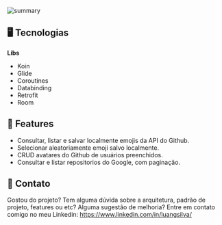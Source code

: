 
![summary](https://user-images.githubusercontent.com/16122202/105622565-43bea080-5df1-11eb-9bf0-870f4e149d08.png)

## :desktop_computer: Tecnologias

**Libs**
 - Koin
 - Glide
 - Coroutines
 - Databinding
 - Retrofit
 - Room

## :open_book: Features 

 - Consultar, listar e salvar localmente emojis da API do Github. 
 - Selecionar aleatoriamente emoji salvo localmente.
 - CRUD avatares do Github de usuários preenchidos.
 - Consultar e listar repositorios do Google, com paginação.
 
 
 ## :email: Contato
 
 Gostou do projeto? Tem alguma dúvida sobre a arquitetura, padrão de projeto, features ou etc?
 Alguma sugestão de melhoria?
 Entre em contato comigo no meu Linkedin: https://www.linkedin.com/in/luangsilva/
